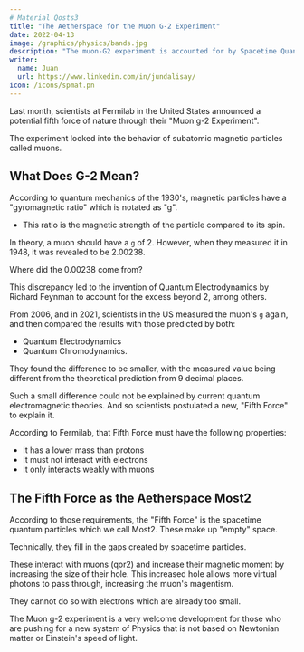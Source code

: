 ```yaml
---
# Material Qosts3
title: "The Aetherspace for the Muon G-2 Experiment"
date: 2022-04-13
image: /graphics/physics/bands.jpg
description: "The muon-G2 experiment is accounted for by Spacetime Quanta we call Aetherspace" 
writer:
  name: Juan
  url: https://www.linkedin.com/in/jundalisay/
icon: /icons/spmat.pn
---
```




Last month, scientists at Fermilab in the United States announced a potential fifth force of nature through their "Muon g-2 Experiment".

The experiment looked into the behavior of subatomic magnetic particles called muons. 


## What Does G-2 Mean?

<!-- In theory, the excess beyond 2 should be the same everywhere, just as the speed of light should be the same everywhere.  -->

According to quantum mechanics of the 1930's, magnetic particles have a "gyromagnetic ratio" which is notated as "g". 
- This ratio is the magnetic strength of the particle compared to its spin. 

In theory, a muon should have a `g` of 2. However, when they measured it in 1948, it was revealed to be 2.00238.

Where did the 0.00238 come from?

This discrepancy led to the invention of Quantum Electrodynamics by Richard Feynman to account for the excess beyond 2, among others.

From 2006, and in 2021, scientists in the US measured the muon's `g` again, and then compared the results with those predicted by both:
- Quantum Electrodynamics
- Quantum Chromodynamics. 

They found the difference to be smaller, with the measured value being different from the theoretical prediction from 9 decimal places.

Such a small difference could not be explained by current quantum electromagnetic theories. And so scientists postulated a new, "Fifth Force" to explain it. 

According to Fermilab, that Fifth Force must have the following properties:
- It has a lower mass than protons
- It must not interact with electrons
- It only interacts weakly with muons


## The Fifth Force as the Aetherspace Most2
<!-- Qost3 -->

According to those requirements, the "Fifth Force" is the spacetime quantum particles which we call Most2. These make up "empty" space.

Technically, they fill in the gaps created by spacetime particles.
<!-- , called most3 and most2 respectively.  -->

These interact with muons (qor2) and increase their magnetic moment by increasing the size of their hole. This increased hole allows more virtual photons to pass through, increasing the muon's magentism. 
<!-- going inside their hole. 

, but not smaller electrons (qor1)  -->

They cannot do so with electrons which are already too small. 
 <!-- because they are cruder just like the muons.  -->

<!-- These massless kinetic particles add "power" to the muons which translates to them having more mass. -->


<!--  is none other than the Aether -- an invisible, massless, wave-like material that permeates all of space.

The aether was first explained in detail in Plato's Timaeus where it was described to be a sort of invisible air. In Asia, it is called akasha in Hinduism, and 水 in Taoism. 

Modern aether theory began with philosopher Rene Descartes who researched the works of the ancient Greek philosophers like Plato and Aristotle. He described the dynamics of the aether in his work "The World", and was later formalized in his "Principia Philosophia".

In The World, Descartes describes the aether as being different from both electromagnetism and matter. His description matches the properties required by Fermilab.  -->

The Muon g-2 experiment is a very welcome development for those who are pushing for a new system of Physics that is not based on Newtonian matter or Einstein's speed of light.  


<!-- The results of the experiment suggest the possibility of a fifth force of nature, and scientists are getting closer to confirming its existence[1]. The experiments at Fermilab are not the only ones suggesting the presence of a fifth force, as similar tantalizing findings have also been observed in work conducted at the Large Hadron Collider (LHC)[2]. The wobbling muon experiment, in particular, is expected to shed light on this potential new force[3].

Further research and analysis are required to fully understand the implications and significance of these findings. The discovery of a fifth force of nature would have profound implications for our understanding of the fundamental forces governing the universe.

Read more about the experiments at Fermilab indicating the possibility of a fifth force of nature. -->



<!-- Muons are particles that are closer to the aether than to electromagnetism this is why they travel nearly the speed of light and decay very quickly in the presence of matter. 

Since they are electromagnetic, they have inherent magnetism. In theory, this magnetism should be the same everywhere, just like the speed of light is the same everywhere. 

However, to their shock, the magnetism of the muon is not the same. 

This is why they speculate that a Fifth Force is causing the anomaly. 

This Fifth Force is unknown to Newtonian Physics, but is very known to Cartesian Physics, which calls it the aether. 

It says that the muon magnetism is different depending on its location, since the aether is above spacetime and spacetime is above electromagnetism. 

The aether not only expalins muon magnetism, but also dark matter, dark energy, Lorentz transformations, and a lot of other things. 

It is not a new discovery, being known already to the ancient Greeks via Timaeus, to the Hindus as akasha, and the Chinese in Chinese medicine. 

https://www.bbc.com/news/science-environment-66407099 -->